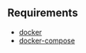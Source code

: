 Requirements
------------------
* [docker](https://docs.docker.com/ "docker")
* [docker-compose](https://docs.docker.com/compose/overview/ "docker-compose")
